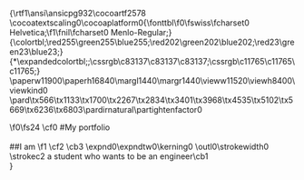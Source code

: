 {\rtf1\ansi\ansicpg932\cocoartf2578
\cocoatextscaling0\cocoaplatform0{\fonttbl\f0\fswiss\fcharset0 Helvetica;\f1\fnil\fcharset0 Menlo-Regular;}
{\colortbl;\red255\green255\blue255;\red202\green202\blue202;\red23\green23\blue23;}
{\*\expandedcolortbl;;\cssrgb\c83137\c83137\c83137;\cssrgb\c11765\c11765\c11765;}
\paperw11900\paperh16840\margl1440\margr1440\vieww11520\viewh8400\viewkind0
\pard\tx566\tx1133\tx1700\tx2267\tx2834\tx3401\tx3968\tx4535\tx5102\tx5669\tx6236\tx6803\pardirnatural\partightenfactor0

\f0\fs24 \cf0 #My portfolio\
\
##I am 
\f1 \cf2 \cb3 \expnd0\expndtw0\kerning0
\outl0\strokewidth0 \strokec2 a student who wants to be an engineer\cb1 \
}